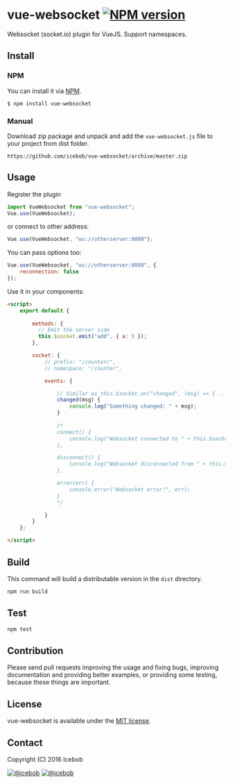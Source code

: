 # vue-websocket [![NPM version](https://img.shields.io/npm/v/vue-websocket.svg)](https://www.npmjs.com/package/vue-websocket)
Websocket (socket.io) plugin for VueJS. Support namespaces.


## Install
### NPM
You can install it via [NPM](http://npmjs.org/).
```
$ npm install vue-websocket
```
### Manual
Download zip package and unpack and add the `vue-websocket.js` file to your project from dist folder.
```
https://github.com/icebob/vue-websocket/archive/master.zip
```

## Usage
Register the plugin
```js
import VueWebsocket from "vue-websocket";
Vue.use(VueWebsocket);
```
or connect to other address:
```js
Vue.use(VueWebsocket, "ws://otherserver:8080");
```
You can pass options too:
```js
Vue.use(VueWebsocket, "ws://otherserver:8080", {
	reconnection: false
});
```


Use it in your components:
```html
<script>
	export default {
		
		methods: {
		  // Emit the server side
		  this.$socket.emit("add", { a: 5 });    
		},

		socket: {
			// prefix: "/counter/",
			// namespace: "/counter",

			events: {

				// Similar as this.$socket.on("changed", (msg) => { ... });
				changed(msg) {
					console.log("Something changed: " + msg);
				}
				
				/*
				connect() {
					console.log("Websocket connected to " + this.$socket.nsp);
				},

				disconnect() {
					console.log("Websocket disconnected from " + this.$socket.nsp);
				},

				error(err) {
					console.error("Websocket error!", err);
				}
				*/

			}
		}
	};

</script>
```

## Build
This command will build a distributable version in the `dist` directory.
```bash
npm run build
```

## Test
```bash
npm test
```

## Contribution
Please send pull requests improving the usage and fixing bugs, improving documentation and providing better examples, or providing some testing, because these things are important.

## License
vue-websocket is available under the [MIT license](https://tldrlegal.com/license/mit-license).

## Contact

Copyright (C) 2016 Icebob

[![@icebob](https://img.shields.io/badge/github-icebob-green.svg)](https://github.com/icebob) [![@icebob](https://img.shields.io/badge/twitter-Icebobcsi-blue.svg)](https://twitter.com/Icebobcsi)
